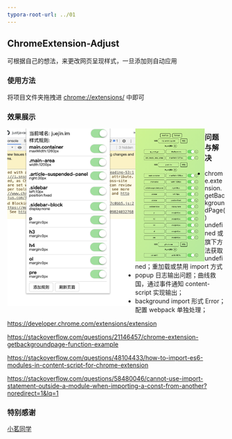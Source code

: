 ```yaml
---
typora-root-url: ../01
---
```


## ChromeExtension-Adjust

可根据自己的想法，来更改网页呈现样式，一旦添加则自动应用



### 使用方法

将项目文件夹拖拽进 [chrome://extensions/](chrome://extensions/) 中即可



### 效果展示

<img src="/source/images/popup.png" style="zoom:40%;" align="left"/>

<img src="/source/images/background.png" style="zoom:30%;" align="left"/>



### 问题与解决

- chrome.extension.getBackgroundPage() undefined 或旗下方法获取 undefined；重加载或禁用 import 方式
- popup 日志输出问题；曲线救国，通过事件通知 content-script 实现输出；
- background import 形式 Error；配置 webpack 单独处理；

https://developer.chrome.com/extensions/extension

https://stackoverflow.com/questions/21146457/chrome-extension-getbackgroundpage-function-example

https://stackoverflow.com/questions/48104433/how-to-import-es6-modules-in-content-script-for-chrome-extension

https://stackoverflow.com/questions/58480046/cannot-use-import-statement-outside-a-module-when-importing-a-const-from-another?noredirect=1&lq=1



### 特别感谢

[小茗同学](https://www.cnblogs.com/liuxianan/p/chrome-plugin-develop.html)